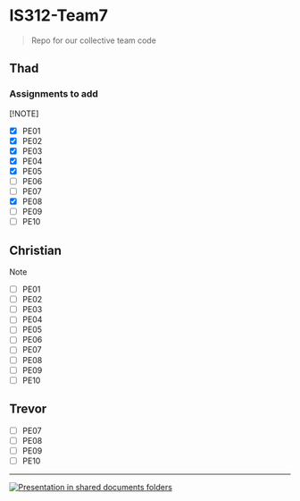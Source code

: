 # IS312-Team7

> Repo for our collective team code

## Thad

### Assignments to add

[!NOTE]

- [x] PE01
- [x] PE02
- [x] PE03
- [x] PE04
- [x] PE05
- [ ] PE06
- [ ] PE07
- [x] PE08
- [ ] PE09
- [ ] PE10

## Christian

> [!NOTE]
> - [ ] PE01
> - [ ] PE02
> - [ ] PE03
> - [ ] PE04
> - [ ] PE05
> - [ ] PE06
> - [ ] PE07
> - [ ] PE08
> - [ ] PE09
> - [ ] PE10

## Trevor

- [ ] PE07
- [ ] PE08
- [ ] PE09
- [ ] PE10

---

[![Presentation in shared documents folders](http://../../code/thad/img/PE01/Prettier.jpg)](http://)
